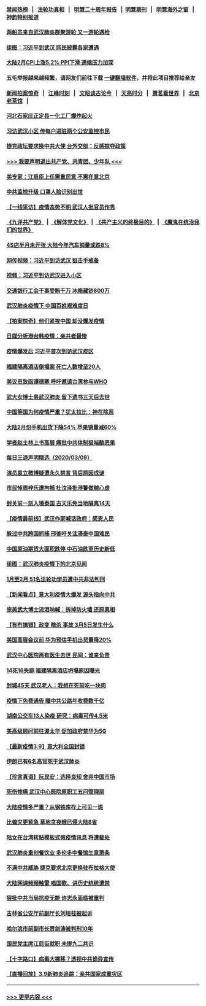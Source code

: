 #### [禁闻热榜](热点新闻.md?=0)  &nbsp;&nbsp;|&nbsp;&nbsp; [法轮功真相](https://github.com/gfw-breaker/truth/blob/master/README.md?=0) &nbsp;&nbsp;|&nbsp;&nbsp; [明慧二十周年报告](https://github.com/gfw-breaker/mh-reports/blob/master/README.md?=0) &nbsp;&nbsp;|&nbsp;&nbsp;[明慧期刊](https://github.com/gfw-breaker/mh-qikan) &nbsp;&nbsp;|&nbsp;&nbsp; [明慧海外之窗](https://github.com/gfw-breaker/mh-news/blob/master/README.md?=0) &nbsp;&nbsp;|&nbsp;&nbsp; [神韵特别报道](https://github.com/gfw-breaker/mh-news/blob/master/shenyun.md?=0)
#### [两船员来自武汉肺炎群聚游轮 又一游轮遇检](../pages/nsc413/n11929594.md?t=03102031) 
#### [组图：习近平到武汉 网民披露各家遭遇](../pages/nsc413/n11929515.md?t=03102031) 
#### [大陆2月CPI上涨5.2% PPI下滑 通缩压力加深](../pages/nsc413/n11929298.md?t=03102031) 
#### 五毛举报越来越频繁，请网友们前往下载 [一键翻墙软件](https://github.com/gfw-breaker/ssr-accounts)，并将此项目推荐给亲友
#### [新闻拍案惊奇](https://github.com/gfw-breaker/banned-news/blob/master/pages/link4.md) &nbsp;&nbsp;|&nbsp;&nbsp; [江峰时刻](https://github.com/gfw-breaker/banned-news/blob/master/pages/link4.md) &nbsp;&nbsp;|&nbsp;&nbsp; [文昭谈古论今](https://github.com/gfw-breaker/banned-news/blob/master/pages/link4.md) &nbsp;&nbsp;|&nbsp;&nbsp; [天亮时分](https://github.com/gfw-breaker/banned-news/blob/master/pages/link4.md) &nbsp;&nbsp;|&nbsp;&nbsp; [萧茗看世界](https://github.com/gfw-breaker/banned-news/blob/master/pages/link4.md) &nbsp;&nbsp;|&nbsp;&nbsp; [北京老茶馆](https://github.com/gfw-breaker/banned-news/blob/master/pages/link4.md) &nbsp;&nbsp;|&nbsp;&nbsp; 
#### [河北石家庄正定县一化工厂爆炸起火](../pages/nsc413/n11929436.md?t=03102031) 
#### [习访武汉小区 传每户进驻两个公安监控市民](../pages/nsc413/n11929256.md?t=03102031) 
#### [捷克政坛要求换中共大使 台外交部：反感掠夺政策](../pages/nsc413/n11929406.md?t=03102031) 
#### [>>> 我要声明退出共产党、共青团、少年队 <<<](https://github.com/begood0513/goodnews/blob/master/quit/letter.md) 
#### [美专家：江启臣上任需重民意 不需在意北京](../pages/nsc413/n11928833.md?t=03102031) 
#### [中共监控升级 口罩人脸识别出世](../pages/nsc413/n11929204.md?t=03102031) 
#### [【一线采访】疫情态势不明 武汉人批官员作秀](../pages/nsc413/n11929203.md?t=03102031) 
#### [《九评共产党》](https://github.com/begood0513/9ping.md/blob/master/README.md) &nbsp;|&nbsp; [《解体党文化》](../../../../jtdwh.md/blob/master/README.md)  &nbsp;|&nbsp; [《共产主义的终极目的》](../../../../gczydzjmd.md/blob/master/README.md) &nbsp;|&nbsp; [《魔鬼在统治我们的世界》](../../../../mgztzwmdsj.md/blob/master/README.md) 
#### [4S店半月未开张 大陆今年汽车销量或跌8%](../pages/nsc413/n11928667.md?t=03102031) 
#### [网传视频：习近平到访武汉 狙击手戒备](../pages/nsc413/n11928844.md?t=03102031) 
#### [视频：习近平到访武汉进入小区](../pages/nsc413/n11928831.md?t=03102031) 
#### [交通银行工会干事受贿千万 冰箱藏钞800万](../pages/nsc413/n11928821.md?t=03102031) 
#### [武汉肺炎疫情下 中国百姓艰难度日](../pages/nsc413/n11928582.md?t=03102031) 
#### [【拍案惊奇】他们紧挨中国 却没爆发疫情](../pages/nsc413/n11928576.md?t=03102031) 
#### [日媒分析港台韩疫情：亲共者最惨](../pages/nsc413/n11928776.md?t=03102031) 
#### [疫情爆发后 习近平首次到访武汉疫区](../pages/nsc413/n11928743.md?t=03102031) 
#### [福建隔离酒店倒塌案 死亡人数增至20人](../pages/nsc413/n11928669.md?t=03102031) 
#### [美议员致函谭德塞 呼吁邀请台湾参与WHO](../pages/nsc413/n11928734.md?t=03102031) 
#### [武大女博士患武汉肺炎 留下遗书三天后去世](../pages/nsc413/n11927936.md?t=03102031) 
#### [中国等国为何疫情严重？犹太拉比：神在除恶](../pages/nsc413/n11926997.md?t=03102031) 
#### [大陆2月份手机出货下降54% 苹果销量减60%](../pages/nsc413/n11928405.md?t=03102031) 
#### [学者赵士林上书高层 痛批中共体制极端酿恶果](../pages/nsc413/n11928499.md?t=03102031) 
#### [每日三退声明精选（2020/03/09）](../pages/nsc413/n11928592.md?t=03102031) 
#### [演员袁立微博疑遭永久禁言 背后原因成谜](../pages/nsc413/n11928254.md?t=03102031) 
#### [市民悼周梓乐遭拘捕 杜汶泽批港警做贼心虚](../pages/nsc413/n11927901.md?t=03102031) 
#### [封关前一刻入境泰国 古天乐免当地隔离14天](../pages/nsc413/n11927666.md?t=03102031) 
#### [【疫情最前线】武汉作家喊话政府：感恩人民](../pages/nsc413/n11927940.md?t=03102031) 
#### [躲过中共跨国抓捕 邢鉴吁关注滞泰中国难民](../pages/nsc413/n11928250.md?t=03102031) 
#### [中国原油期货大面积跌停 中石油跌至历史新低](../pages/nsc413/n11928274.md?t=03102031) 
#### [组图：武汉肺炎疫情下的北京见闻](../pages/nsc413/n11928022.md?t=03102031) 
#### [1月至2月 51名法轮功学员遭中共非法判刑](../pages/nsc413/n11926962.md?t=03102031) 
#### [【新闻看点】意大利疫情大爆发 源头指向中共](../pages/nsc413/n11927780.md?t=03102031) 
#### [旅美武大博士流泪呐喊：拆掉防火墙 还原真相](../pages/nsc413/n11928097.md?t=03102031) 
#### [【有冇搞错】政变 暗杀 事故 3月5日发生什么](../pages/nsc413/n11928267.md?t=03102031) 
#### [美国高层会议前 华为预估手机出货量降20%](../pages/nsc413/n11927970.md?t=03102031) 
#### [武汉中心医院再有医生去世 民间：谁来负责](../pages/nsc413/n11927935.md?t=03102031) 
#### [14死16失踪 福建隔离酒店坍塌原因曝光](../pages/nsc413/n11928057.md?t=03102031) 
#### [封城45天 武汉老人：我想在死前吃一块肉](../pages/nsc413/n11927950.md?t=03102031) 
#### [疫情下免费通告 曝中共公路年收费数千亿](../pages/nsc413/n11927379.md?t=03102031) 
#### [湖南公交车13人染疫 研究：病毒可传4.5米](../pages/nsc413/n11927906.md?t=03102031) 
#### [美高级顾问前往渥太华 促加政府禁华为5G](../pages/nsc413/n11927625.md?t=03102031) 
#### [【最新疫情3.9】意大利全国封锁](../pages/nsc413/n11925735.md?t=03102031) 
#### [伊朗已有6名高官死于武汉肺炎](../pages/nsc413/n11927777.md?t=03102031) 
#### [【珍言真语】阮民安：选择良知 舍弃中国市场](../pages/nsc413/n11927705.md?t=03102031) 
#### [死伤惨痛 武汉中心医院原职工五问管理层](../pages/nsc413/n11927668.md?t=03102031) 
#### [大陆疫情多严重？从钢铁库存上可见一斑](../pages/nsc413/n11927606.md?t=03102031) 
#### [比蝗灾更紧急 草地贪夜蛾已侵大陆8省](../pages/nsc413/n11927555.md?t=03102031) 
#### [陆女在台湾转贴模板式假疫情讯息 将遭裁处](../pages/nsc413/n11926677.md?t=03102031) 
#### [武汉肺炎重创餐饮业 多伦多中餐馆生意萧条](../pages/nsc413/n11925722.md?t=03102031) 
#### [不满中共威胁 捷克要求北京更换驻布拉格大使](../pages/nsc413/n11927466.md?t=03102031) 
#### [大陆网课频频触雷 唱国歌、讲历史统统遭禁](../pages/nsc413/n11927469.md?t=03102031) 
#### [狠批中共当局抗疫无能 许志永面临被重判](../pages/nsc413/n11927407.md?t=03102031) 
#### [吉林省公安厅前副厅长刘培柱被起诉](../pages/nsc413/n11927059.md?t=03102031) 
#### [哈尔滨市前副市长贾剑涛被判刑10年](../pages/nsc413/n11927102.md?t=03102031) 
#### [国民党主席江启臣就职 未提九二共识](../pages/nsc413/n11926443.md?t=03102031) 
#### [【十字路口】病毒大挪移？透视中共诡异宣传](../pages/nsc413/n11925870.md?t=03102031) 
#### [【直播回放】3.9新肺炎追踪：亲共国家成重灾区](../pages/nsc413/n11927002.md?t=03102031) 

----
#### [ >>> 更早内容 <<< ](../indexes/nsc413-earlier.md)
